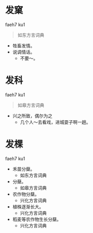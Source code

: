 # 发窠
faeh7 ku1
> 如东方言词典
- 牲畜发情。
- 说调情话。
  - 不要～。

# 发科
faeh7 ku1
> 如皋方言词典
- 兴之所致，偶尔为之
  - 几个人～去看戏，进城耍子啊一趟。

# 发棵
faeh7 ku1
+ 禾苗分蘖。
  * 如东方言词典
+ 分蘖。
  * 如皋方言词典
+ 农作物分蘖。
  * 兴化方言词典
+ 植株逐渐长大。
  * 兴化方言词典
+ 稻麦等农作物生长分蘖。
  * 兴化方言词典
